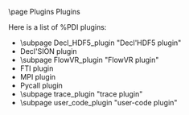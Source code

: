 \page Plugins Plugins

Here is a list of %PDI plugins:
* \subpage Decl_HDF5_plugin "Decl'HDF5 plugin"
* Decl'SION plugin
* \subpage FlowVR_plugin "FlowVR plugin"
* FTI plugin
* MPI plugin
* Pycall plugin
* \subpage trace_plugin "trace plugin"
* \subpage user_code_plugin "user-code plugin"
